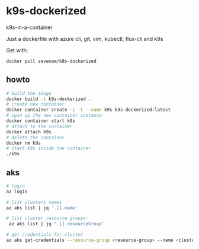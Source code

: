 # k9s-dockerized

k9s-in-a-container

Just a dockerfile with azure cli, git, vim, kubectl, flux-cli and k9s

Get with:

```bash
docker pull sevenam/k9s-dockerized
```

## howto

```bash
# build the image
docker build -t k9s-dockerized .
# create new container
docker container create -i -t --name k9s k9s-dockerized:latest
# spin up the new container instance
docker container start k9s
# attach to the container
docker attach k9s
# delete the container
docker rm k9s
# start k9s inside the container
./k9s
```

## aks

```bash
# login
az login

# list clusters names
az aks list | jq '.[].name'

# list cluster resource groups:
 az aks list | jq '.[].resourceGroup'

# get credentials for cluster
az aks get-credentials --resource-group <resource-group> --name <cluster-name>
```
